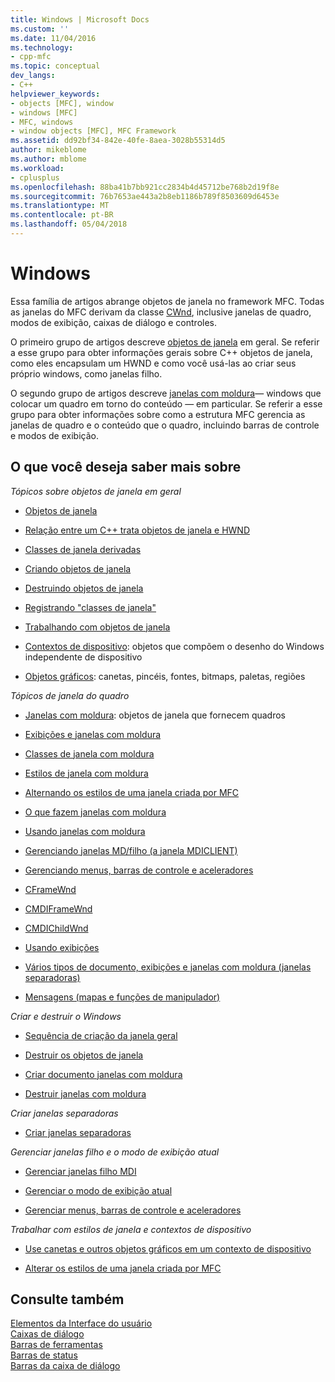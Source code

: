 ```yaml
---
title: Windows | Microsoft Docs
ms.custom: ''
ms.date: 11/04/2016
ms.technology:
- cpp-mfc
ms.topic: conceptual
dev_langs:
- C++
helpviewer_keywords:
- objects [MFC], window
- windows [MFC]
- MFC, windows
- window objects [MFC], MFC Framework
ms.assetid: dd92bf34-842e-40fe-8aea-3028b55314d5
author: mikeblome
ms.author: mblome
ms.workload:
- cplusplus
ms.openlocfilehash: 88ba41b7bb921cc2834b4d45712be768b2d19f8e
ms.sourcegitcommit: 76b7653ae443a2b8eb1186b789f8503609d6453e
ms.translationtype: MT
ms.contentlocale: pt-BR
ms.lasthandoff: 05/04/2018
---
```

# <a name="windows"></a>Windows
Essa família de artigos abrange objetos de janela no framework MFC. Todas as janelas do MFC derivam da classe [CWnd](../mfc/reference/cwnd-class.md), inclusive janelas de quadro, modos de exibição, caixas de diálogo e controles.  
  
 O primeiro grupo de artigos descreve [objetos de janela](../mfc/window-objects.md) em geral. Se referir a esse grupo para obter informações gerais sobre C++ objetos de janela, como eles encapsulam um HWND e como você usá-las ao criar seus próprio windows, como janelas filho.  
  
 O segundo grupo de artigos descreve [janelas com moldura](../mfc/frame-windows.md)— windows que colocar um quadro em torno do conteúdo — em particular. Se referir a esse grupo para obter informações sobre como a estrutura MFC gerencia as janelas de quadro e o conteúdo que o quadro, incluindo barras de controle e modos de exibição.  
  
## <a name="what-do-you-want-to-know-more-about"></a>O que você deseja saber mais sobre  
 *Tópicos sobre objetos de janela em geral*  
  
-   [Objetos de janela](../mfc/window-objects.md)  
  
-   [Relação entre um C++ trata objetos de janela e HWND](../mfc/relationship-between-a-cpp-window-object-and-an-hwnd.md)  
  
-   [Classes de janela derivadas](../mfc/derived-window-classes.md)  
  
-   [Criando objetos de janela](../mfc/creating-windows.md)  
  
-   [Destruindo objetos de janela](../mfc/destroying-window-objects.md)  
  
-   [Registrando "classes de janela"](../mfc/registering-window-classes.md)  
  
-   [Trabalhando com objetos de janela](../mfc/working-with-window-objects.md)  
  
-   [Contextos de dispositivo](../mfc/device-contexts.md): objetos que compõem o desenho do Windows independente de dispositivo  
  
-   [Objetos gráficos](../mfc/graphic-objects.md): canetas, pincéis, fontes, bitmaps, paletas, regiões  
  
 *Tópicos de janela do quadro*  
  
-   [Janelas com moldura](../mfc/frame-windows.md): objetos de janela que fornecem quadros  
  
-   [Exibições e janelas com moldura](../mfc/frame-windows.md)  
  
-   [Classes de janela com moldura](../mfc/frame-window-classes.md)  
  
-   [Estilos de janela com moldura](../mfc/frame-window-styles-cpp.md)  
  
-   [Alternando os estilos de uma janela criada por MFC](../mfc/changing-the-styles-of-a-window-created-by-mfc.md)  
  
-   [O que fazem janelas com moldura](../mfc/what-frame-windows-do.md)  
  
-   [Usando janelas com moldura](../mfc/using-frame-windows.md)  
  
-   [Gerenciando janelas MD/filho (a janela MDICLIENT)](../mfc/managing-mdi-child-windows.md)  
  
-   [Gerenciando menus, barras de controle e aceleradores](../mfc/managing-menus-control-bars-and-accelerators.md)  
  
-   [CFrameWnd](../mfc/reference/cframewnd-class.md)  
  
-   [CMDIFrameWnd](../mfc/reference/cmdiframewnd-class.md)  
  
-   [CMDIChildWnd](../mfc/reference/cmdichildwnd-class.md)  
  
-   [Usando exibições](../mfc/using-views.md)  
  
-   [Vários tipos de documento, exibições e janelas com moldura (janelas separadoras)](../mfc/multiple-document-types-views-and-frame-windows.md)  
  
-   [Mensagens (mapas e funções de manipulador)](../mfc/messages.md)  
  
 *Criar e destruir o Windows*  
  
-   [Sequência de criação da janela geral](../mfc/general-window-creation-sequence.md)  
  
-   [Destruir os objetos de janela](../mfc/destroying-window-objects.md)  
  
-   [Criar documento janelas com moldura](../mfc/creating-document-frame-windows.md)  
  
-   [Destruir janelas com moldura](../mfc/destroying-frame-windows.md)  
  
 *Criar janelas separadoras*  
  
-   [Criar janelas separadoras](../mfc/multiple-document-types-views-and-frame-windows.md)  
  
 *Gerenciar janelas filho e o modo de exibição atual*  
  
-   [Gerenciar janelas filho MDI](../mfc/managing-mdi-child-windows.md)  
  
-   [Gerenciar o modo de exibição atual](../mfc/managing-the-current-view.md)  
  
-   [Gerenciar menus, barras de controle e aceleradores](../mfc/managing-menus-control-bars-and-accelerators.md)  
  
 *Trabalhar com estilos de janela e contextos de dispositivo*  
  
-   [Use canetas e outros objetos gráficos em um contexto de dispositivo](../mfc/graphic-objects.md)  
  
-   [Alterar os estilos de uma janela criada por MFC](../mfc/changing-the-styles-of-a-window-created-by-mfc.md)  
  
## <a name="see-also"></a>Consulte também  
 [Elementos da Interface do usuário](../mfc/user-interface-elements-mfc.md)   
 [Caixas de diálogo](../mfc/dialog-boxes.md)   
 [Barras de ferramentas](../mfc/toolbars.md)   
 [Barras de status](../mfc/status-bars.md)   
 [Barras da caixa de diálogo](../mfc/dialog-bars.md)

